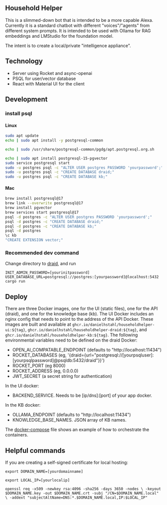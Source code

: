 ## Household Helper

This is a slimmed-down bot that is intended to be a more capable Alexa.  Currently it is a standard chatbot with different "voices"/"agents" from different system prompts.  It is intended to be used with Ollama for RAG embeddings and LMStudio for the foundation model.

The intent is to create a local/private "intelligence appliance".

## Technology

* Server using Rocket and async-openai
* PSQL for user/vector database
* React with Material UI for the client

## Development

### install psql

#### Linux

```sh
sudo apt update
echo | sudo apt install -y postgresql-common

echo | sudo /usr/share/postgresql-common/pgdg/apt.postgresql.org.sh

echo | sudo apt install postgresql-15-pgvector
sudo service postgresql start
sudo -u postgres psql -c "ALTER USER postgres PASSWORD 'yourpassword';"
sudo -u postgres psql -c "CREATE DATABASE draid;"
sudo -u postgres psql -c "CREATE DATABASE kb;"
```

#### Mac

```sh
brew install postgresql@17
brew link --overwrite postgresql@17
brew install pgvector
brew services start postgresql@17
psql -d postgres -c "ALTER USER postgres PASSWORD 'yourpassword';"
psql -d postgres -c "CREATE DATABASE draid;"
psql -d postgres -c "CREATE DATABASE kb;"
psql -d postgres
\c kb
"CREATE EXTENSION vector;"
```

### Recommended dev command

Change directory to [draid](./draid), and run

`INIT_ADMIN_PASSWORD=[yourinitpassword] USER_DATABASE_URL=postgresql://postgres:[yourpassword]@localhost:5432 cargo run`


## Deploy

There are three Docker images, one for the UI (static files), one for the API (draid), and one for the knowledge base (kb).  The UI Docker includes an nginx config that needs to point to the address of the API Docker.  These images are built and available at `ghcr.io/danielhstahl/householdhelper-ui:${tag}`, `ghcr.io/danielhstahl/householdhelper-draid:${tag}`, and `ghcr.io/danielhstahl/householdhelper-kb:${tag}`.  The following environmental variables need to be defined on the draid Docker:
* OPEN_AI_COMPATABLE_ENDPOINT (defaults to "http://localhost:11434")
* ROCKET_DATABASES (eg, '{draid={url="postgresql://[yourpsqluser]:[yourpsqlpassword]@psqldb:5432/draid"}}')
* ROCKET_PORT (eg 8000)
* ROCKET_ADDRESS (eg, 0.0.0.0)
* JWT_SECRET (a secret string for authentication)


In the UI docker:
* BACKEND_SERVICE.  Needs to be [ip/dns]:[port] of your app docker.

In the KB docker:
* OLLAMA_ENDPOINT (defaults to "http://localhost:11434")
* KNOWLEDGE_BASE_NAMES.  JSON array of KB names.

The [docker-compose](./docker/docker-compose.yml) file shows an example of how to orchestrate the containers.

## Helpful commands

If you are creating a self-signed certificate for local hosting:

`export DOMAIN_NAME=[yourdomainname]`

`export LOCAL_IP=[yourlocalip]`

`openssl req -x509 -newkey rsa:4096 -sha256 -days 3650 -nodes \
  -keyout $DOMAIN_NAME.key -out $DOMAIN_NAME.crt -subj "/CN=$DOMAIN_NAME.local" \
  -addext "subjectAltName=DNS:*.$DOMAIN_NAME.local,IP:$LOCAL_IP"`
